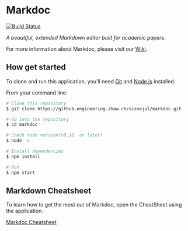 # Markdoc

[![Build Status](http://client108.cloudlab.zhaw.ch:8080/buildStatus/icon?job=markdoc)](http://client108.cloudlab.zhaw.ch:8080/job/markdoc/)

_A beautiful, extended Markdown editor built for academic papers._

For more information about Markdoc, please visit our [Wiki](https://github.engineering.zhaw.ch/vissejul/markdoc/wiki).

## How get started

To clone and run this application, you'll need [Git](https://git-scm.com) and [Node.js](https://nodejs.org/en/download/) installed.

From your command line:

```bash
# Clone this repository
$ git clone https://github.engineering.zhaw.ch/vissejul/markdoc.git

# Go into the repository
$ cd markdoc

# Check node version(v8.10. or later)
$ node -v

# Install dependencies
$ npm install

# Run
$ npm start
```

## Markdown Cheatsheet

To learn how to get the most out of Markdoc, open the CheatSheet using the application.

[Markdoc Cheatsheet](https://github.engineering.zhaw.ch/vissejul/markdoc/blob/master/docs/cheatsheet.mdoc)
